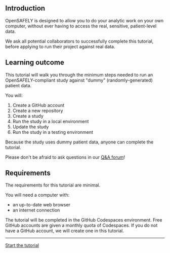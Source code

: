 ## Introduction

OpenSAFELY is designed to allow you to do your analytic work on your own
computer, without ever having to access the real, sensitive, patient-level data.

We ask all potential collaborators to successfully complete this tutorial,
before applying to run their project against real data.

## Learning outcome

This tutorial will walk you through the minimum steps needed to run an
OpenSAFELY-compliant study against "dummy" (randomly-generated) patient data.

You will:

1. Create a GitHub account
2. Create a new repository
3. Create a study
4. Run the study in a local environment
5. Update the study
6. Run the study in a testing environment

Because the study uses dummy patient data, anyone can complete the tutorial.

Please don't be afraid to ask questions in our [Q&A
forum](https://github.com/opensafely/documentation/discussions)!

## Requirements

The requirements for this tutorial are minimal.

You will need a computer with:

* an up-to-date web browser
* an internet connection

The tutorial will be completed in the GitHub Codespaces environment.
Free GitHub accounts are given a monthly quota of Codespaces.
If you do not have a GitHub account,
we will create one in this tutorial.

---

[Start the tutorial](creating-an-opensafely-project/index.md)
